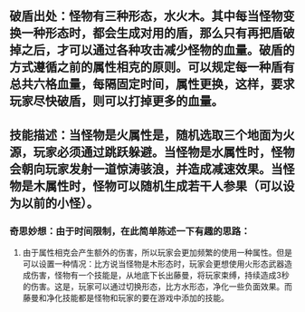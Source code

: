 ## 破盾出处：怪物有三种形态，水火木。其中每当怪物变换一种形态时，都会生成对用的盾，那么只有再把盾破掉之后，才可以通过各种攻击减少怪物的血量。破盾的方式遵循之前的属性相克的原则。可以规定每一种盾有总共六格血量，每隔固定时间，属性更换，这样，要求玩家尽快破盾，则可以打掉更多的血量。
## 技能描述：当怪物是火属性是，随机选取三个地面为火源，玩家必须通过跳跃躲避。当怪物是水属性时，怪物会朝向玩家发射一道惊涛骇浪，并造成减速效果。当怪物是木属性时，怪物可以随机生成若干人参果（可以设为以前的小怪）。

### 奇思妙想：由于时间限制，在此简单陈述一下有趣的思路：
1. 由于属性相克会产生额外的伤害，所以玩家会更加频繁的使用一种属性。但是可以设置一种情况：比方说当怪物是木形态时，玩家会更想使用火形态武器造成伤害，怪物有一个技能是，从地底下长出藤曼，将玩家束缚，持续造成3秒的伤害。这是，玩家可以通过切换形态，比方水形态，净化一些负面效果。而藤曼和净化技能都是怪物和玩家的要在游戏中添加的技能。
